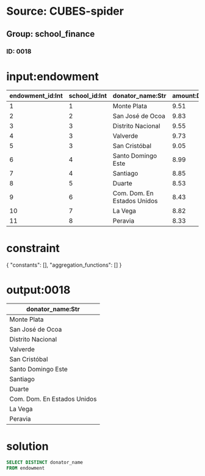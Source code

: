 # Source: CUBES-spider
## Group: school_finance
### ID: 0018

# input:endowment

| endowment_id:Int | school_id:Int | donator_name:Str | amount:Dbl |
|---|---|---|---|
| 1 | 1 | Monte Plata | 9.51 |
| 2 | 2 | San José de Ocoa | 9.83 |
| 3 | 3 | Distrito Nacional | 9.55 |
| 4 | 3 | Valverde | 9.73 |
| 5 | 3 | San Cristóbal | 9.05 |
| 6 | 4 | Santo Domingo Este | 8.99 |
| 7 | 4 | Santiago | 8.85 |
| 8 | 5 | Duarte | 8.53 |
| 9 | 6 | Com. Dom. En Estados Unidos | 8.43 |
| 10 | 7 | La Vega | 8.82 |
| 11 | 8 | Peravia | 8.33 |

# constraint

{
  "constants": [],
  "aggregation_functions": []
}

# output:0018

| donator_name:Str |
|---|
| Monte Plata |
| San José de Ocoa |
| Distrito Nacional |
| Valverde |
| San Cristóbal |
| Santo Domingo Este |
| Santiago |
| Duarte |
| Com. Dom. En Estados Unidos |
| La Vega |
| Peravia |

# solution

```sql
SELECT DISTINCT donator_name
FROM endowment
```
